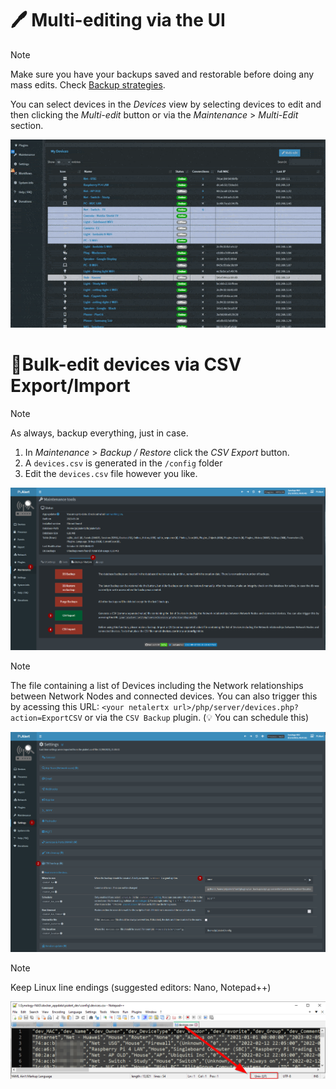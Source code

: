 # 🖊 Multi-editing via the UI

> [!NOTE] 
> Make sure you have your backups saved and restorable before doing any mass edits. Check [Backup strategies](/docs/BACKUPS.md). 

You can select devices in the _Devices_ view by selecting devices to edit and then clicking the _Multi-edit_ button or via the _Maintenance_ > _Multi-Edit_ section.

![Maintenance > Multi-edit](/docs/img/DEVICES_BULK_EDITING/MULTI-EDIT.gif)


# 📝Bulk-edit devices via CSV Export/Import

> [!NOTE] 
> As always, backup everything, just in case.

1. In _Maintenance_ > _Backup / Restore_ click the _CSV Export_ button.  
2. A `devices.csv` is generated in the `/config` folder
3. Edit the `devices.csv` file however you like. 

![Maintenance > CSV Export](/docs/img/DEVICES_BULK_EDITING/MAINTENANCE_CSV_EXPORT.png)

> [!NOTE] 
> The file containing a list of Devices including the Network relationships between Network Nodes and connected devices. You can also trigger this by acessing this URL: `<your netalertx url>/php/server/devices.php?action=ExportCSV` or via the `CSV Backup` plugin. (💡 You can schedule this)

![Settings > CSV Backup](/docs/img/DEVICES_BULK_EDITING/CSV_BACKUP_SETTINGS.png)

> [!NOTE] 
> Keep Linux line endings (suggested editors: Nano, Notepad++)

![Nodepad++ line endings](/docs/img/DEVICES_BULK_EDITING/NOTEPAD++.png)




